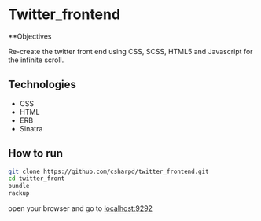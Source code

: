 Twitter_frontend
================

**Objectives

Re-create the twitter front end using CSS, SCSS, HTML5 and Javascript for the infinite scroll.

## Technologies
* CSS
* HTML
* ERB
* Sinatra

## How to run 
```sh
git clone https://github.com/csharpd/twitter_frontend.git
cd twitter_front
bundle
rackup
```

open your browser and go to [localhost:9292](http://localhost:9292)

